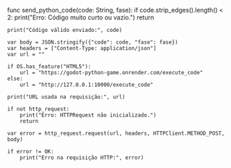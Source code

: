 func send_python_code(code: String, fase):
	if code.strip_edges().length() < 2:
		print("Erro: Código muito curto ou vazio.")
		return

	print("Código válido enviado:", code)

	var body = JSON.stringify({"code": code, "fase": fase})
	var headers = ["Content-Type: application/json"]
	var url = ""

	if OS.has_feature("HTML5"):
		url = "https://godot-python-game.onrender.com/execute_code"
	else:
		url = "http://127.0.0.1:10000/execute_code"

	print("URL usada na requisição:", url)

	if not http_request:
		print("Erro: HTTPRequest não inicializado.")
		return

	var error = http_request.request(url, headers, HTTPClient.METHOD_POST, body)

	if error != OK:
		print("Erro na requisição HTTP:", error)
